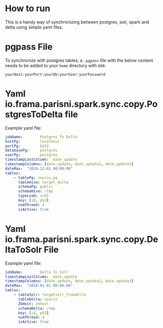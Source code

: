 # How to run

This is a handy way of synchronizing between postgres, solr, spark and delta using simple yaml
files.

# pgpass File

To synchronize with postgres tables, a `.pgpass` file with the below content needs to be added to your `home` directory with `600`:

```
yourHost:yourPort:yourDb:yourUser:yourPassword
```

# Yaml io.frama.parisni.spark.sync.copy.PostgresToDelta file

Example yaml file:

``` yaml
jobName:        Postgres To Delta
hostPg:         localhost
portPg:         5432
databasePg:     postgres
userPg:         postgres
timestampLastColumn:  date_update
timestampColumns: [date_update, date_update2, date_update3]
dateMax:  "2018-12-01 00:00:00"
tables:
    - tablePg: source_pg
      tableHive: target_delta
      schemaPg: public
      schemaHive: /tmp
      typeLoad: scd1
      key: [id, pk2]
      numThread: 4
      isActive: true
```

# Yaml io.frama.parisni.spark.sync.copy.DeltaToSolr File

Example yaml file:

``` yaml
jobName:        Delta To Solr
timestampLastColumn:  date_update
timestampColumns: [date_update, date_update2, date_update3]
dateMax:  "2018-01-01 00:00:00"
tables:
    - tableSolr: targetsolr_fromdelta
      tableDelta: source
      ZkHost: zkhost
      schemaDelta: /tmp
      key: [id, pk2]
      numThread: 4
      isActive: true
```

